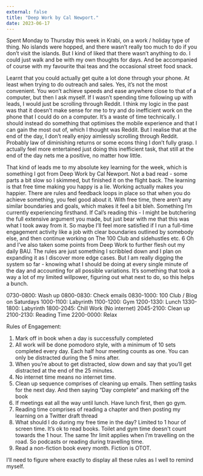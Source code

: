 ```yaml
---
external: false
title: "Deep Work by Cal Newport."
date: 2023-06-17
---
```


Spent Monday to Thursday this week in Krabi, on a work / holiday type of thing. No islands were hopped, and there wasn’t really too much to do if you don’t visit the islands. But I kind of liked that there wasn’t anything to do. I could just walk and be with my own thoughts for days. And be accompanied of course with my favourite thai teas and the occasional street food snack.

Learnt that you could actually get quite a lot done through your phone. At least when trying to do outreach and sales. Yes, it’s not the most convenient. You won’t achieve speeds and ease anywhere close to that of a computer, but then I ask myself. If I wasn’t spending time following up with leads, I would just be scrolling through Reddit. I think my logic in the past was that it doesn’t make sense for me to try and do inefficient work on the phone that I could do on a computer. It’s a waste of time technically. I should instead do something that optimises the mobile experience and that I can gain the most out of, which I thought was Reddit. But I realise that at the end of the day, I don’t really enjoy aimlessly scrolling through Reddit. Probably law of diminishing returns or some econs thing I don’t fully grasp. I actually feel more entertained just doing this inefficient task, that still at the end of the day nets me a positive, no matter how little.

That kind of leads me to my absolute key learning for the week, which is something I got from Deep Work by Cal Newport. Not a bad read - some parts a bit slow so I skimmed, but finished it on the flight back. The learning is that free time making you happy is a lie. Working actually makes you happier. There are rules and feedback loops in place so that when you do achieve something, you feel good about it. With free time, there aren’t any similar boundaries and goals, which makes it feel a bit bleh. Something I’m currently experiencing firsthand. If Cal’s reading this - I might be butchering the full extensive argument you made, but just bear with me that this was what I took away from it. So maybe I’ll feel more satisfied if I run a full-time engagement activity like a job with clear boundaries outlined by somebody else, and then continue working on The 100 Club and sidehustles etc.
6
Oh and I’ve also taken some points from Deep Work to further flesh out my daily BAU. The rules are just something I scribbled down and I plan on expanding it as I discover more edge cases. But I am really digging the system so far - knowing what I should be doing at every single minute of the day and accounting for all possible variations. It’s something that took a way a lot of my limited willpower, figuring out what next to do, so this helps a bunch.

0730-0800: Wash up
0800-0830: Check emails
0830-1000: 100 Club / Blog on Saturdays
1000-1100: Labyrinth
1100-1200: Gym
1200-1330: Lunch
1330-1800: Labyrinth
1800-2045: Chill Work (No internet)
2045-2100: Clean up
2100-2130: Reading Time
2200-0000: Relax

Rules of Engagement:

1. Mark off in book when a day is successfully completed
2. All work will be done pomodoro style, with a minimum of 10 sets completed every day. Each half hour meeting counts as one. You can only be distracted during the 5 mins after.
3. When you’re about to get distracted, slow down and say that you’ll get distracted at the end of the 25 minutes.
4. No internet time means no internet time.
5. Clean up sequence comprises of cleaning up emails. Then settling tasks for the next day. And then saying “Day complete” and marking off the book
6. If meetings eat all the way until lunch. Have lunch first, then go gym.
7. Reading time comprises of reading a chapter and then posting my learning on a Twitter draft thread
8. What should I do during my free time in the day? Limited to 1 hour of screen time. It’s ok to read books. Toilet and gym time doesn't count towards the 1 hour. The same 1hr limit applies when I’m travelling on the road. So podcasts or reading during travelling time.
9. Read a non-fiction book every month. Fiction is OTOT.

I’ll need to figure where exactly to display all these rules as I well to remind myself.
